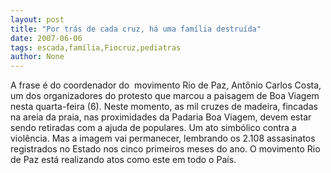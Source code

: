 ```yaml
---
layout: post
title: "Por trás de cada cruz, há uma família destruída"
date: 2007-06-06
tags: escada,família,Fiocruz,pediatras
author: None
---
```

A frase &eacute; do coordenador do&nbsp; movimento Rio de Paz, Ant&ocirc;nio Carlos Costa, um dos organizadores do protesto que marcou a paisagem de Boa Viagem nesta quarta-feira (6). 
Neste momento, as mil cruzes de madeira, fincadas na areia da praia, nas proximidades da Padaria Boa Viagem, devem estar sendo retiradas com a ajuda de populares. Um ato simb&oacute;lico contra a viol&ecirc;ncia.
Mas a imagem vai permanecer, lembrando os 2.108 assasinatos registrados no Estado nos cinco primeiros meses do ano.
O movimento Rio de Paz est&aacute; realizando atos como este em todo o Pa&iacute;s.&nbsp; 